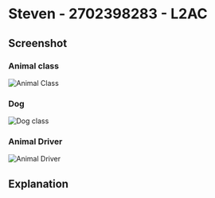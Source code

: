 # Steven - 2702398283 - L2AC

## Screenshot
### Animal class
![Animal Class](https://github.com/Setevald/Java_TA/assets/133423110/8f37ba9c-e3d1-4a90-9b8f-16e7db333fa8)

### Dog
![Dog class](https://github.com/Setevald/Java_TA/assets/133423110/a4a78114-32af-4afd-ad46-9498eb18075d)

### Animal Driver
![Animal Driver](https://github.com/Setevald/Java_TA/assets/133423110/06472e77-8ae3-4b02-a8da-042352d8fc32)

## Explanation 
